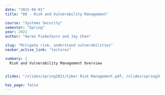 ```yaml
---
date: "2021-04-01"
title: "09 - Risk and Vulnerability Management"

course: "Systems Security"
semester: "Spring"
year: 2021
author: "Aaron Fiebelkorn and Jay Chen"

slug: "Mitigate risk, understand vulnerabilities"
navbar_active_link: "lectures"

summary: |
  Risk and Vulnerability Management Overview


slides: "/slides/spring2021/Cyber Risk Management.pdf, /slides/spring2021/Vulnerability Management.pdf"

has_page: false
---
```

